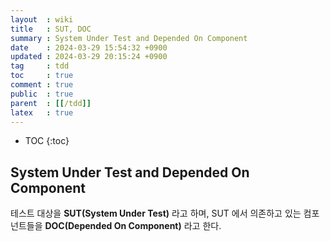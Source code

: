 ```yaml
---
layout  : wiki
title   : SUT, DOC
summary : System Under Test and Depended On Component
date    : 2024-03-29 15:54:32 +0900
updated : 2024-03-29 20:15:24 +0900
tag     : tdd
toc     : true
comment : true
public  : true
parent  : [[/tdd]]
latex   : true
---
```

* TOC
{:toc}

## System Under Test and Depended On Component

테스트 대상을 __SUT(System Under Test)__ 라고 하며, SUT 에서 의존하고 있는 컴포넌트들을 __DOC(Depended On Component)__ 라고 한다.